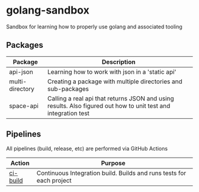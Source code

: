 # golang-sandbox
Sandbox for learning how to properly use golang and associated tooling

## Packages
|Package|Description|
|---|---|
|api-json|Learning how to work with json in a 'static api'|
|multi-directory|Creating a package with multiple directories and sub-packages|
|space-api|Calling a real api that returns JSON and using results.  Also figured out how to unit test and integration test|

## Pipelines
All pipelines (build, release, etc) are performed via GitHub Actions

|Action|Purpose|
|---|---|
|[ci-build](.github/workflows/ci-build.yml)|Continuous Integration build.  Builds and runs tests for each project|